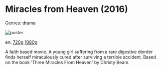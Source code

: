 # Miracles from Heaven (2016)

Genres: drama

![poster](http://image.tmdb.org/t/p/w500/3sPIq0Uqe8SN5T0Pq7vUOFLb2Bk.jpg)

en:
  [720p](magnet:?xt=urn:btih:3948D1A9727105A1F1ACA30B46543E80802434F7&tr=udp://glotorrents.pw:6969/announce&tr=udp://tracker.opentrackr.org:1337/announce&tr=udp://torrent.gresille.org:80/announce&tr=udp://tracker.openbittorrent.com:80&tr=udp://tracker.coppersurfer.tk:6969&tr=udp://tracker.leechers-paradise.org:6969&tr=udp://p4p.arenabg.ch:1337&tr=udp://tracker.internetwarriors.net:1337)
  [1080p](magnet:?xt=urn:btih:E48B1F41EDD5C259C5A23DF36DFA6479D67D7C8E&tr=udp://glotorrents.pw:6969/announce&tr=udp://tracker.opentrackr.org:1337/announce&tr=udp://torrent.gresille.org:80/announce&tr=udp://tracker.openbittorrent.com:80&tr=udp://tracker.coppersurfer.tk:6969&tr=udp://tracker.leechers-paradise.org:6969&tr=udp://p4p.arenabg.ch:1337&tr=udp://tracker.internetwarriors.net:1337)
  


A faith based movie. A young girl suffering from a rare digestive diorder finds herself miraculously cured after surviving a terrible accident. Based on the book 'Three Miracles From Heaven' by Christy Beam.